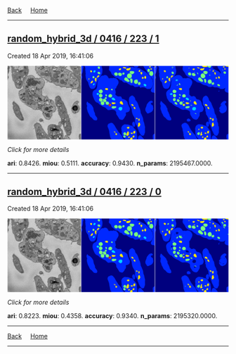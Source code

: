 
[Back](..)&nbsp;&nbsp;&nbsp;&nbsp;&nbsp;[Home](https://leapmanlab.github.io/snapshots)

---

<div class="summary"><a href="1"><h2>random_hybrid_3d / 0416 / 223 / 1</h2></a><p>Created 18 Apr 2019, 16:41:06
</p><a href="1"><img src="1/media/summary.png" align="center"></a><p>
<i>Click for more details</i>
</p></div>

**ari**: 0.8426. **miou**: 0.5111. **accuracy**: 0.9430. **n_params**: 2195467.0000. 

---

<div class="summary"><a href="0"><h2>random_hybrid_3d / 0416 / 223 / 0</h2></a><p>Created 18 Apr 2019, 16:41:06
</p><a href="0"><img src="0/media/summary.png" align="center"></a><p>
<i>Click for more details</i>
</p></div>

**ari**: 0.8223. **miou**: 0.4358. **accuracy**: 0.9340. **n_params**: 2195320.0000. 

---

[Back](..)&nbsp;&nbsp;&nbsp;&nbsp;&nbsp;[Home](https://leapmanlab.github.io/snapshots)

---